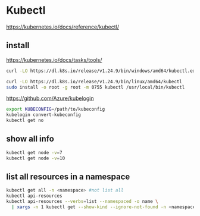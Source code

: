# Kubectl
https://kubernetes.io/docs/reference/kubectl/

## install
https://kubernetes.io/docs/tasks/tools/
```sh
curl -LO https://dl.k8s.io/release/v1.24.9/bin/windows/amd64/kubectl.exe

curl -LO https://dl.k8s.io/release/v1.24.9/bin/linux/amd64/kubectl
sudo install -o root -g root -m 0755 kubectl /usr/local/bin/kubectl
```

https://github.com/Azure/kubelogin
```sh
export KUBECONFIG=/path/to/kubeconfig
kubelogin convert-kubeconfig
kubectl get no
```

## show all info
```sh
kubectl get node -v=7
kubectl get node -v=10
```

## list all resources in a namespace
```sh
kubectl get all -n <namespace> #not list all
kubectl api-resources
kubectl api-resources --verbs=list --namespaced -o name \
  | xargs -n 1 kubectl get --show-kind --ignore-not-found -n <namespace>
```
